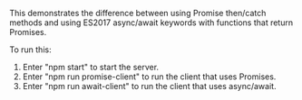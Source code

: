 This demonstrates the difference between using Promise then/catch methods
and using ES2017 async/await keywords with functions that return Promises.

To run this:
1. Enter "npm start" to start the server.
2. Enter "npm run promise-client" to run the client that uses Promises.
3. Enter "npm run await-client" to run the client that uses async/await.
